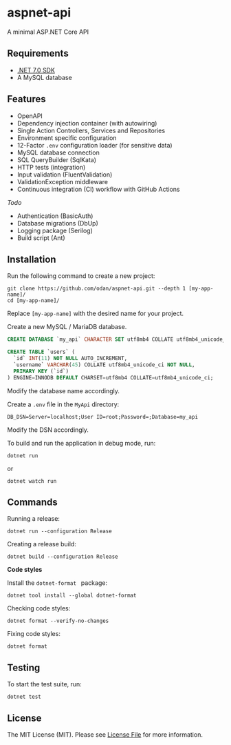 # aspnet-api

A minimal ASP.NET Core API

## Requirements

* [.NET 7.0 SDK](https://dotnet.microsoft.com/en-us/download/dotnet/7.0)
* A MySQL database

## Features

* OpenAPI
* Dependency injection container (with autowiring)
* Single Action Controllers, Services and Repositories
* Environment specific configuration
* 12-Factor `.env` configuration loader (for sensitive data)
* MySQL database connection
* SQL QueryBuilder (SqlKata)
* HTTP tests (integration)
* Input validation (FluentValidation)
* ValidationException middleware
* Continuous integration (CI) workflow with GitHub Actions

*Todo*

* Authentication (BasicAuth)
* Database migrations (DbUp)
* Logging package (Serilog)
* Build script (Ant)

## Installation

Run the following command to create a new project:

```
git clone https://github.com/odan/aspnet-api.git --depth 1 [my-app-name]/
cd [my-app-name]/
```

Replace `[my-app-name]` with the desired name for your project. 


Create a new MySQL / MariaDB database.

```sql
CREATE DATABASE `my_api` CHARACTER SET utf8mb4 COLLATE utf8mb4_unicode_ci; 

CREATE TABLE `users` (
  `id` INT(11) NOT NULL AUTO_INCREMENT,
  `username` VARCHAR(45) COLLATE utf8mb4_unicode_ci NOT NULL,
  PRIMARY KEY (`id`)
) ENGINE=INNODB DEFAULT CHARSET=utf8mb4 COLLATE=utf8mb4_unicode_ci;
```

Modify the database name accordingly.

Create a `.env` file in the `MyApi` directory:

```env
DB_DSN=Server=localhost;User ID=root;Password=;Database=my_api
```

Modify the DSN accordingly.

To build and run the application in debug mode, run:

```
dotnet run
```

or

```
dotnet watch run
```

## Commands

Running a release:

```
dotnet run --configuration Release
```

Creating a release build:

```
dotnet build --configuration Release
```

**Code styles**

Install the `dotnet-format ` package:

```
dotnet tool install --global dotnet-format 
```

Checking code styles:

```
dotnet format --verify-no-changes
```

Fixing code styles:

```
dotnet format
```

## Testing

To start the test suite, run:

```
dotnet test
```

## License

The MIT License (MIT). Please see [License File](LICENSE) for more information.
